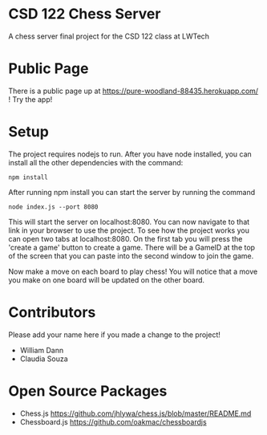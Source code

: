 # CSD 122 Chess Server
A chess server final project for the CSD 122 class at LWTech

# Public Page

There is a public page up at https://pure-woodland-88435.herokuapp.com/ ! Try the app!

# Setup
The project requires nodejs to run. After you have node installed, you can install all the other dependencies with the command:

`npm install` 

After running npm install you can start the server by running the command

`node index.js --port 8080`

This will start the server on localhost:8080. You can now navigate to that link in your browser to use the project. To see how the project works you can open two tabs at localhost:8080. On the first tab you will press the 'create a game' button to create a game. There will be a GameID at the top of the screen that you can paste into the second window to join the game.

Now make a move on each board to play chess! You will notice that a move you make on one board will be updated on the other board. 

# Contributors
Please add your name here if you made a change to the project!

- William Dann
- Claudia Souza

# Open Source Packages
- Chess.js https://github.com/jhlywa/chess.js/blob/master/README.md
- Chessboard.js https://github.com/oakmac/chessboardjs
